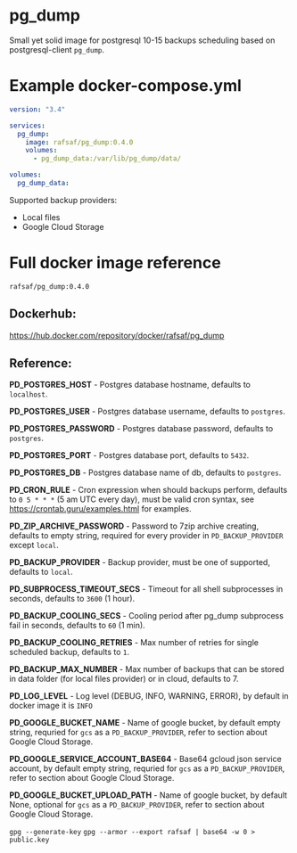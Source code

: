 # pg_dump

Small yet solid image for postgresql 10-15 backups scheduling based on postgresql-client `pg_dump`.

# Example docker-compose.yml

```yml
version: "3.4"

services:
  pg_dump:
    image: rafsaf/pg_dump:0.4.0
    volumes:
      - pg_dump_data:/var/lib/pg_dump/data/

volumes:
  pg_dump_data:
```

Supported backup providers:

- Local files
- Google Cloud Storage

# Full docker image reference

`rafsaf/pg_dump:0.4.0`

## Dockerhub:

https://hub.docker.com/repository/docker/rafsaf/pg_dump

## Reference:

**PD_POSTGRES_HOST** - Postgres database hostname, defaults to `localhost`.

**PD_POSTGRES_USER** - Postgres database username, defaults to `postgres`.

**PD_POSTGRES_PASSWORD** - Postgres database password, defaults to `postgres`.

**PD_POSTGRES_PORT** - Postgres database port, defaults to `5432`.

**PD_POSTGRES_DB** - Postgres database name of db, defaults to `postgres`.

**PD_CRON_RULE** - Cron expression when should backups perform, defaults to `0 5 * * *` (5 am UTC every day), must be valid cron syntax, see https://crontab.guru/examples.html for examples.

**PD_ZIP_ARCHIVE_PASSWORD** - Password to 7zip archive creating, defaults to empty string, required for every provider in `PD_BACKUP_PROVIDER` except `local`.

**PD_BACKUP_PROVIDER** - Backup provider, must be one of supported, defaults to `local`.

**PD_SUBPROCESS_TIMEOUT_SECS** - Timeout for all shell subprocesses in seconds, defaults to `3600` (1 hour).

**PD_BACKUP_COOLING_SECS** - Cooling period after pg_dump subprocess fail in seconds, defaults to `60` (1 min).

**PD_BACKUP_COOLING_RETRIES** - Max number of retries for single scheduled backup, defaults to `1`.

**PD_BACKUP_MAX_NUMBER** - Max number of backups that can be stored in data folder (for local files provider) or in cloud, defaults to 7.

**PD_LOG_LEVEL** - Log level (DEBUG, INFO, WARNING, ERROR), by default in docker image it is `INFO`

**PD_GOOGLE_BUCKET_NAME** - Name of google bucket, by default empty string, requried for `gcs` as a `PD_BACKUP_PROVIDER`, refer to section about Google Cloud Storage.

**PD_GOOGLE_SERVICE_ACCOUNT_BASE64** - Base64 gcloud json service account, by default empty string, requried for `gcs` as a `PD_BACKUP_PROVIDER`, refer to section about Google Cloud Storage.

**PD_GOOGLE_BUCKET_UPLOAD_PATH** - Name of google bucket, by default None, optional for `gcs` as a `PD_BACKUP_PROVIDER`, refer to section about Google Cloud Storage.


`gpg --generate-key`
`gpg --armor --export rafsaf | base64 -w 0 > public.key`
